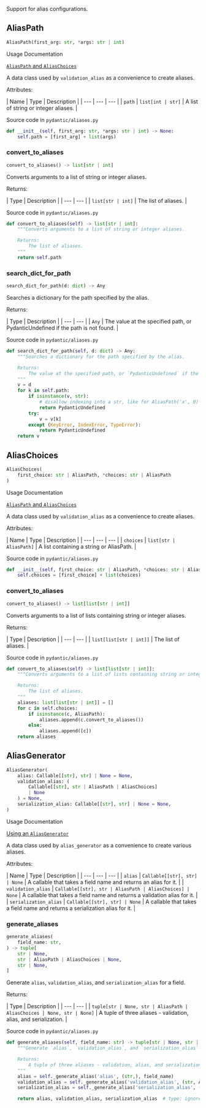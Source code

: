 Support for alias configurations.

## AliasPath

```python
AliasPath(first_arg: str, *args: str | int)

```

Usage Documentation

[`AliasPath` and `AliasChoices`](../../concepts/alias/#aliaspath-and-aliaschoices)

A data class used by `validation_alias` as a convenience to create aliases.

Attributes:

| Name | Type | Description | | --- | --- | --- | | `path` | `list[int | str]` | A list of string or integer aliases. |

Source code in `pydantic/aliases.py`

```python
def __init__(self, first_arg: str, *args: str | int) -> None:
    self.path = [first_arg] + list(args)

```

### convert_to_aliases

```python
convert_to_aliases() -> list[str | int]

```

Converts arguments to a list of string or integer aliases.

Returns:

| Type | Description | | --- | --- | | `list[str | int]` | The list of aliases. |

Source code in `pydantic/aliases.py`

```python
def convert_to_aliases(self) -> list[str | int]:
    """Converts arguments to a list of string or integer aliases.

    Returns:
        The list of aliases.
    """
    return self.path

```

### search_dict_for_path

```python
search_dict_for_path(d: dict) -> Any

```

Searches a dictionary for the path specified by the alias.

Returns:

| Type | Description | | --- | --- | | `Any` | The value at the specified path, or PydanticUndefined if the path is not found. |

Source code in `pydantic/aliases.py`

```python
def search_dict_for_path(self, d: dict) -> Any:
    """Searches a dictionary for the path specified by the alias.

    Returns:
        The value at the specified path, or `PydanticUndefined` if the path is not found.
    """
    v = d
    for k in self.path:
        if isinstance(v, str):
            # disallow indexing into a str, like for AliasPath('x', 0) and x='abc'
            return PydanticUndefined
        try:
            v = v[k]
        except (KeyError, IndexError, TypeError):
            return PydanticUndefined
    return v

```

## AliasChoices

```python
AliasChoices(
    first_choice: str | AliasPath, *choices: str | AliasPath
)

```

Usage Documentation

[`AliasPath` and `AliasChoices`](../../concepts/alias/#aliaspath-and-aliaschoices)

A data class used by `validation_alias` as a convenience to create aliases.

Attributes:

| Name | Type | Description | | --- | --- | --- | | `choices` | `list[str | AliasPath]` | A list containing a string or AliasPath. |

Source code in `pydantic/aliases.py`

```python
def __init__(self, first_choice: str | AliasPath, *choices: str | AliasPath) -> None:
    self.choices = [first_choice] + list(choices)

```

### convert_to_aliases

```python
convert_to_aliases() -> list[list[str | int]]

```

Converts arguments to a list of lists containing string or integer aliases.

Returns:

| Type | Description | | --- | --- | | `list[list[str | int]]` | The list of aliases. |

Source code in `pydantic/aliases.py`

```python
def convert_to_aliases(self) -> list[list[str | int]]:
    """Converts arguments to a list of lists containing string or integer aliases.

    Returns:
        The list of aliases.
    """
    aliases: list[list[str | int]] = []
    for c in self.choices:
        if isinstance(c, AliasPath):
            aliases.append(c.convert_to_aliases())
        else:
            aliases.append([c])
    return aliases

```

## AliasGenerator

```python
AliasGenerator(
    alias: Callable[[str], str] | None = None,
    validation_alias: (
        Callable[[str], str | AliasPath | AliasChoices]
        | None
    ) = None,
    serialization_alias: Callable[[str], str] | None = None,
)

```

Usage Documentation

[Using an `AliasGenerator`](../../concepts/alias/#using-an-aliasgenerator)

A data class used by `alias_generator` as a convenience to create various aliases.

Attributes:

| Name | Type | Description | | --- | --- | --- | | `alias` | `Callable[[str], str] | None` | A callable that takes a field name and returns an alias for it. | | `validation_alias` | `Callable[[str], str | AliasPath | AliasChoices] | None` | A callable that takes a field name and returns a validation alias for it. | | `serialization_alias` | `Callable[[str], str] | None` | A callable that takes a field name and returns a serialization alias for it. |

### generate_aliases

```python
generate_aliases(
    field_name: str,
) -> tuple[
    str | None,
    str | AliasPath | AliasChoices | None,
    str | None,
]

```

Generate `alias`, `validation_alias`, and `serialization_alias` for a field.

Returns:

| Type | Description | | --- | --- | | `tuple[str | None, str | AliasPath | AliasChoices | None, str | None]` | A tuple of three aliases - validation, alias, and serialization. |

Source code in `pydantic/aliases.py`

```python
def generate_aliases(self, field_name: str) -> tuple[str | None, str | AliasPath | AliasChoices | None, str | None]:
    """Generate `alias`, `validation_alias`, and `serialization_alias` for a field.

    Returns:
        A tuple of three aliases - validation, alias, and serialization.
    """
    alias = self._generate_alias('alias', (str,), field_name)
    validation_alias = self._generate_alias('validation_alias', (str, AliasChoices, AliasPath), field_name)
    serialization_alias = self._generate_alias('serialization_alias', (str,), field_name)

    return alias, validation_alias, serialization_alias  # type: ignore

```
